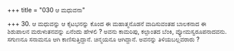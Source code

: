 +++
title = "030 ಆ ಮಧುವನಾ"

+++
30. ಆ ಮಧುವನ್ನು ಆ ಕೈಟಭನನ್ನು ಕೊಂದ ಈ ಮಹಾತ್ಮನೊಡನೆ ವಾದಿಸುವಂತಹ ಬಾಲಕನಾದ ಈ ಶಿಶುಪಾಲನ ಮರುಳುತನವನ್ನು ಏನೆಂದು ಹೇಳಲಿ ? ಅವನು ಕಾಮರಿಪು, ಕಲ್ಪಾಂತದ ಬೆಂಕಿ, ವ್ಯೋಮಸ್ವರೂಪನಾದವನು. ಸಗುಣನೂ ಸನಾಮನೂ ಆಗಿ ಕಾಣಿಸುತ್ತಿದ್ದಾನೆ. ಚಿನ್ಮಯನೂ ಆಗಿದ್ದಾನೆ. ಅವನನ್ನು ತಿಳಿಯಬಲ್ಲವರಾರು ?